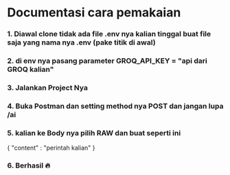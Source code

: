 # Documentasi cara pemakaian

### 1. Diawal clone tidak ada file .env nya kalian tinggal buat file saja yang nama nya .env  (pake titik di awal)
### 2. di env nya pasang parameter GROQ_API_KEY = "api dari GROQ  kalian"
### 3. Jalankan Project Nya
### 4. Buka Postman dan setting method nya POST dan jangan lupa /ai  
### 5. kalian ke Body nya pilih RAW dan buat seperti ini
{
  "content" : "perintah kalian"
}

### 6. Berhasil 🔥
